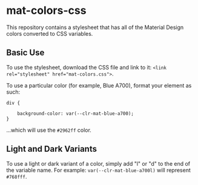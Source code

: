 # mat-colors-css
This repository contains a stylesheet that has all of the Material Design colors converted to CSS variables.

## Basic Use
To use the stylesheet, download the CSS file and link to it:
`<link rel="stylesheet" href="mat-colors.css">`.

To use a particular color (for example, Blue A700), format your element as such:

```
div {

	background-color: var(--clr-mat-blue-a700);
}
```

...which will use the `#2962ff` color.


## Light and Dark Variants
To use a light or dark variant of a color, simply add "l" or "d" to the end of the variable name. For example: `var(--clr-mat-blue-a700l)` will represent `#768fff`.
